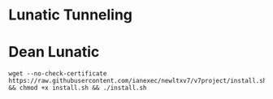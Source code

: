 # Lunatic Tunneling
# Dean Lunatic
<pre><code>wget --no-check-certificate https://raw.githubusercontent.com/ianexec/newltxv7/v7project/install.sh && chmod +x install.sh && ./install.sh</code></pre>

